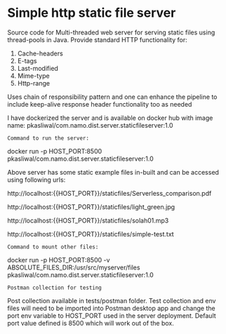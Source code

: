 # Simple http static file server

Source code for Multi-threaded web server for serving static files using thread-pools in Java.
Provide standard HTTP functionality for:
1. Cache-headers
2. E-tags
3. Last-modified
4. Mime-type
5. Http-range

Uses chain of responsibility pattern and one can enhance the pipeline to include keep-alive response header functionality
too as needed

I have dockerized the server and is available on docker hub with image name: pkasliwal/com.namo.dist.server.staticfileserver:1.0

	Command to run the server:
docker run -p HOST_PORT:8500 pkasliwal/com.namo.dist.server.staticfileserver:1.0

Above server has some static example files in-built and can be accessed using following urls:

http://localhost:{{HOST_PORT}}/staticfiles/Serverless_comparison.pdf

http://localhost:{{HOST_PORT}}/staticfiles/light_green.jpg

http://localhost:{{HOST_PORT}}/staticfiles/solah01.mp3

http://localhost:{{HOST_PORT}}/staticfiles/simple-test.txt

	Command to mount other files:
docker run -p HOST_PORT:8500 -v ABSOLUTE_FILES_DIR:/usr/src/myserver/files pkasliwal/com.namo.dist.server.staticfileserver:1.0

	Postman collection for testing
Post collection available in tests/postman folder.
Test collection and env files will need to be imported into Postman desktop app and change the port env variable to HOST_PORT used in the server deployment.
Default port value defined is 8500 which will work out of the box.